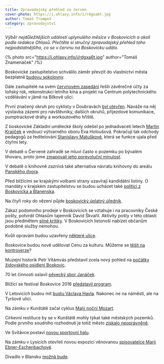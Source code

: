 ```yaml
---
title: Zpravodajský přehled za červen
cover-photo: https://i.ohlasy.info/i/rdgxa6t.jpg
author: Tomáš Trumpeš
category: zpravodajství
---
```


*Výběr nejdůležitějších událostí uplynulého měsíce v Boskovicích a okolí podle redakce Ohlasů. Přečtěte si stručný zpravodajský přehled toho nejpodstatnějšího, co se v červnu na Boskovicku událo.*

{% photo src="https://i.ohlasy.info/i/rdgxa6t.jpg" author="Tomáš Znamenáček" /%}

Boskovické zastupitelstvo schválilo záměr převzít do vlastnictví města bezplatně [budovu sokolovny](http://ohlasy.info/clanky/2016/06/anketa-sokolovna.html). 

Dále zastupitelé na svém [červnovém zasedání](http://ohlasy.info/clanky/2016/06/zastupitelstvo.html) řešili závěrečné účty za loňský rok, rekonstrukci letního kina a projekt na Centrum polytechnického vzdělávání v jámě na Bílkově ulici.

První značený okruh pro cyklisty v Doubravách [byl otevřen](http://boskovice.cz/prvni-trasa-boskovickych-stezek-otevrena/d-28757/p1=1019). Naváže na něj výstavba zázemí pro návštěvníky, dalších okruhů, příjezdové komunikace, pumptrackové dráhy a workoutového hřiště.

Z boskovické Základní umělecké školy odešel po jednadvaceti letech [Martin Krajíček](http://ohlasy.info/clanky/2016/07/rozhovor-krajicek-zus.html) a vedoucí výtvarného oboru Eva Holoušová. Pokračují tak odchody pedagogů za ředitelování [Stanislavy Matuškové](http://ohlasy.info/clanky/2016/06/rozhovor-matuskova.html), která se funkce ujala před čtyřmi lety.

V debatě o Červené zahradě se mluví často o pozemku po bývalém lihovaru, proto jsme [zmapovali jeho porevoluční minulost](http://ohlasy.info/clanky/2016/06/pozemek-lihovar.html).

V debatě o knihovně zaznívá také alternativa návratu knihovny do areálu [Panského dvora](http://ohlasy.info/clanky/2016/06/rozhovor-rehor.html).

Před blížícími se krajskými volbami strany uzavírají kandidátní listiny. O mandáty v krajském zastupitelstvu se budou ucházet také [politici z Boskovicka a Blanenska](http://ohlasy.info/clanky/2016/06/volebni-kandidatky.html).

Na čtyři roky do vězení půjde [boskovický úplatný úředník](http://zrcadlo.net/clanky/Uplatny-urednik-z-Boskovic-pujde-do-vezeni-soud-mu-potvrdil-trest-2938/).

Zákaz podomního prodeje v Boskovicích se vztahuje i na pracovníky České pošty, potvrdil Ohlasům tajemník David Škvařil. Aktivity pošty v této oblasti jsou předmětem [silné kritiky](http://a2larm.cz/2016/06/zrudnosti-na-ceske-poste/). V Boskovicích listonoši nabízet občanům podobné služby nemohou.

Kvůli opravám budou uzavřeny [některé ulice](http://blanensky.denik.cz/zpravy_region/boskovice-kvuli-opravam-zavrou-nektere-ulice-20160702.html).

Boskovice budou nově udělovat Cenu za kulturu. Můžeme se [těšit na kontroverze](http://ohlasy.info/clanky/2016/06/kulturni-cena.html)?

Muzejní historik Petr Vítámvás představil zcela nový pohled na [počátky židovského osídlení Boskovic](http://ohlasy.info/clanky/2016/06/pocatky-zidovske-ctvrti.html).

70 let činnosti oslavil [pěvecký sbor Janáček](http://boskovice.cz/janacek-slavil-70-let-sve-cinnosti/d-28676/p1=1019).

Blížící se festival Boskovice 2016 [představil program](http://ohlasy.info/clanky/2016/06/festival-pozvanka.html).

V Letovicích budou mít [bustu Václava Havla](http://brno.idnes.cz/busta-vaclava-havla-v-letovicich-dog-/brno-zpravy.aspx?c=A160701_163412_brno-zpravy_krut). Nakonec ne na náměstí, ale na Tyršově ulici.

Na zámku v Kunštátě začal cyklus [Malý noční Mozart](http://ohlasy.info/clanky/2016/06/rozhovor-tajovsky.html).

Církevní restituce by se v Kunštátě mohly týkat také městských pozemků. Podle prvního soudního rozhodnutí je totiž město [získalo neoprávněně](http://blanensky.denik.cz/zpravy_region/kunstat-muze-kvuli-restitucim-prijit-o-spoustu-pozemku-20160702.html). 

Ve Svitávce postaví [novou sportovní halu](http://blanensky.denik.cz/zpravy_region/starou-telocvicnu-ve-svitavce-nahradi-sportovni-hala-vyhrala-nejdrazsi-varianta-20160615.html).

Na zámku v Lysicích otevřeli novou expozici věnovanou [spisovatelce Marii Ebner-Eschenbachové](http://blanensky.denik.cz/zpravy_region/na-lysickem-zamku-otevreli-novou-expozici-venovanou-marii-ebner-eschenbachove-20160603.html).

Divadlo v Blansku [možná bude](http://blanensky.denik.cz/zpravy_region/dohoda-mesta-s-kolarkou-divadlo-v-suterenu-zbourane-dukly-mozna-bude-20160602.html).
